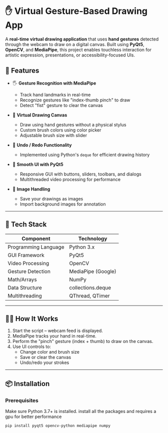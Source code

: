 # ✋ Virtual Gesture-Based Drawing App

A **real-time virtual drawing application** that uses **hand gestures** detected through the webcam to draw on a digital canvas. Built using **PyQt5**, **OpenCV**, and **MediaPipe**, this project enables touchless interaction for artistic expression, presentations, or accessibility-focused UIs.


## 🚀 Features

- 🖐️ **Gesture Recognition with MediaPipe**
  - Track hand landmarks in real-time
  - Recognize gestures like "index-thumb pinch" to draw
  - Detect "fist" gesture to clear the canvas

- 🎨 **Virtual Drawing Canvas**
  - Draw using hand gestures without a physical stylus
  - Custom brush colors using color picker
  - Adjustable brush size with slider

- 🔄 **Undo / Redo Functionality**
  - Implemented using Python's `deque` for efficient drawing history

- 🧠 **Smooth UI with PyQt5**
  - Responsive GUI with buttons, sliders, toolbars, and dialogs
  - Multithreaded video processing for performance

- 💾 **Image Handling**
  - Save your drawings as images
  - Import background images for annotation

---

## 🧰 Tech Stack

| Component           | Technology             |
|--------------------|------------------------|
| Programming Language | Python 3.x            |
| GUI Framework        | PyQt5                 |
| Video Processing     | OpenCV                |
| Gesture Detection    | MediaPipe (Google)    |
| Math/Arrays          | NumPy                 |
| Data Structure       | collections.deque     |
| Multithreading       | QThread, QTimer       |

---

## 🧑‍💻 How It Works

1. Start the script – webcam feed is displayed.
2. MediaPipe tracks your hand in real-time.
3. Perform the "pinch" gesture (index + thumb) to draw on the canvas.
4. Use UI controls to:
   - Change color and brush size
   - Save or clear the canvas
   - Undo/redo your strokes

---

## 📦 Installation

### Prerequisites

Make sure Python 3.7+ is installed.
install all the packages and requires a gpu for better performance 
```bash
pip install pyqt5 opencv-python mediapipe numpy
